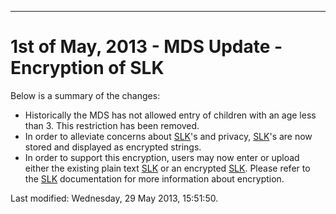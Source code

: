 ---
<h1>1st of May, 2013 - MDS Update - Encryption of SLK</h1>
<p>Below is a summary of the changes:</p>
<ul>
<li>Historically the MDS has not allowed entry of children with an age less than 3. This restriction has been removed.</li>
<li>In order to alleviate concerns about <a href="../../mds-updates/slk/index.html">SLK</a>'s and privacy, <a href="../../mds-updates/slk/index.html">SLK</a>'s are now stored and displayed as encrypted strings.</li>
<li>In order to support this encryption, users may now enter or upload either the existing plain text <a href="../../mds-updates/slk/index.html">SLK</a> or an encrypted <a href="../../mds-updates/slk/index.html">SLK</a>. Please refer to the <a href="../../mds-updates/slk/index.html">SLK</a> documentation for more information about encryption.</li>
</ul>
<div id='last-modified'>
Last modified: Wednesday, 29 May 2013, 15:51:50. 
</div>
